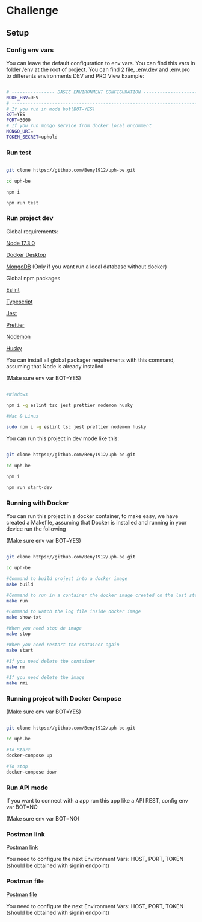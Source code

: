 # Challenge

## Setup

### Config env vars

You can leave the default configuration to env vars. You can find this vars in folder /env at the root of project.
You can find 2 file, [.env.dev](/env/.env.dev) and .env.pro to differents environments DEV and PRO
View Example:

```bash

# ---------------- BASIC ENVIRONMENT CONFIGURATION ---------------------------
NODE_ENV=DEV
# ----------------------------------------------------------------------------
# If you run in mode bot(BOT=YES)
BOT=YES
PORT=3000
# If you run mongo service from docker local uncomment
MONGO_URI=
TOKEN_SECRET=uphold

```


### Run test

```bash

git clone https://github.com/Beny1912/uph-be.git

cd uph-be

npm i

npm run test

```

### Run project dev

Global requirements:

[Node 17.3.0](https://nodejs.org/en/)

[Docker Desktop](https://www.docker.com/products/docker-desktop)

[MongoDB](https://www.mongodb.com/es) (Only if you want run a local database without docker)

Global npm packages

[Eslint](https://www.npmjs.com/package/eslint)

[Typescript](https://www.npmjs.com/package/typescript)

[Jest](https://www.npmjs.com/package/jest)

[Prettier](https://www.npmjs.com/package/prettier)

[Nodemon](https://www.npmjs.com/package/nodemon)

[Husky](https://www.npmjs.com/package/husky)

You can install all global packager requirements with this command, assuming that Node is already installed

(Make sure env var BOT=YES)

```bash

#Windows

npm i -g eslint tsc jest prettier nodemon husky

#Mac & Linux

sudo npm i -g eslint tsc jest prettier nodemon husky

```

You can run this project in dev mode like this:

```bash

git clone https://github.com/Beny1912/uph-be.git

cd uph-be

npm i

npm run start-dev

```

### Running with Docker

You can run this project in a docker container, to make easy, we have created a Makefile, assuming that Docker is installed and running in your device run the following

(Make sure env var BOT=YES)

```bash

git clone https://github.com/Beny1912/uph-be.git

cd uph-be

#Command to build project into a docker image
make build

#Command to run in a container the docker image created on the last step
make run

#Command to watch the log file inside docker image
make show-txt

#When you need stop de image
make stop

#When you need restart the container again
make start

#If you need delete the container
make rm

#If you need delete the image
make rmi

```

### Running project with Docker Compose

(Make sure env var BOT=YES)

```bash

git clone https://github.com/Beny1912/uph-be.git

cd uph-be

#To Start
docker-compose up

#To stop
docker-compose down

```

### Run API mode

If you want to connect with a app run this app like a API REST, config env var BOT=NO

(Make sure env var BOT=NO)

### Postman link

[Postman link](https://www.getpostman.com/collections/ccc123e235b5ea5b1103)

You need to configure the next Environment Vars: HOST, PORT, TOKEN (should be obtained with signin endpoint)

### Postman file

[Postman file](Uphold.postman_collection.json)

You need to configure the next Environment Vars: HOST, PORT, TOKEN (should be obtained with signin endpoint)
